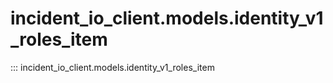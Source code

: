 # incident_io_client.models.identity_v1_roles_item

::: incident_io_client.models.identity_v1_roles_item